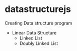 # datastructurejs
Creating Data structure program 
- Linear Data Structure
    - Linked List
    - Doubly Linked List

